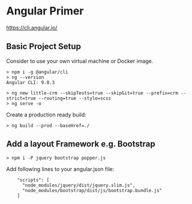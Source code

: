 # Angular Primer

https://cli.angular.io/

## Basic Project Setup

Consider to use your own virtual machine or Docker image.

    > npm i -g @angular/cli
    > ng --version
    Angular CLI: 9.0.3    
    
    > ng new little-crm --skipTests=true --skipGit=true --prefix=crm --strict=true --routing=true --style=scss
    > ng serve -o

Create a production ready build:
    
    > ng build --prod --baseHref=./

## Add a layout Framework e.g. Bootstrap

    > npm i -P jquery bootstrap popper.js
    
Add following lines to your angular.json file:

        "scripts": [
          "node_modules/jquery/dist/jquery.slim.js",
          "node_modules/bootstrap/dist/js/bootstrap.bundle.js"
        ]



    
    